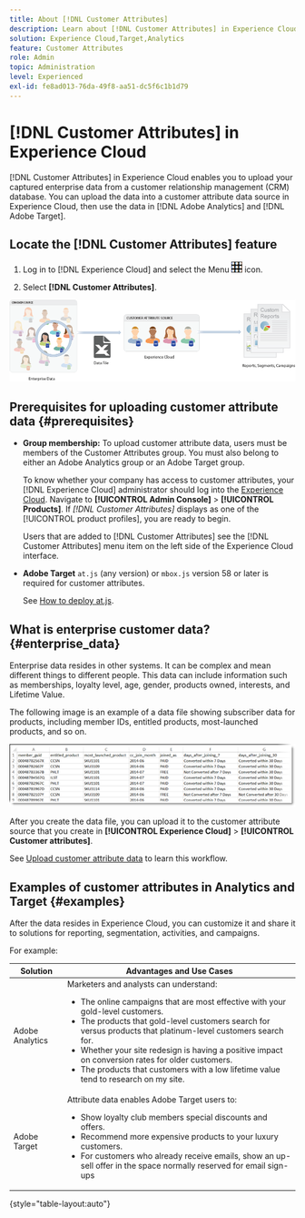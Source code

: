 ```yaml
---
title: About [!DNL Customer Attributes]
description: Learn about [!DNL Customer Attributes] in Experience Cloud. Discover how to upload customer attribute data for use in Adobe Analytics and Adobe Target.
solution: Experience Cloud,Target,Analytics
feature: Customer Attributes
role: Admin
topic: Administration
level: Experienced
exl-id: fe8ad013-76da-49f8-aa51-dc5f6c1b1d79
---
```

# [!DNL Customer Attributes] in Experience Cloud

[!DNL Customer Attributes] in Experience Cloud enables you to upload your captured enterprise data from a customer relationship management (CRM) database. You can upload the data into a customer attribute data source in Experience Cloud, then use the data in [!DNL Adobe Analytics] and [!DNL Adobe Target].  

## Locate the [!DNL Customer Attributes] feature

1. Log in to [!DNL Experience Cloud] and select the Menu ![menu](assets/menu-icon.png) icon.

1. Select **[!DNL Customer Attributes]**.

![Customer attributes overview](assets/custom_reports.png)

## Prerequisites for uploading customer attribute data {#prerequisites}

* **Group membership:** To upload customer attribute data, users must be members of the Customer Attributes group. You must also belong to either an Adobe Analytics group or an Adobe Target group.

  To know whether your company has access to customer attributes, your [!DNL Experience Cloud] administrator should log into the [Experience Cloud](https://experience.adobe.com). Navigate to **[!UICONTROL Admin Console]** > **[!UICONTROL Products]**. If *[!DNL Customer Attributes]* displays as one of the [!UICONTROL product profiles], you are ready to begin.

  Users that are added to [!DNL Customer Attributes] see the [!DNL Customer Attributes] menu item on the left side of the Experience Cloud interface.

* **Adobe Target** `at.js` (any version) or `mbox.js` version 58 or later is required for customer attributes.

  See [How to deploy at.js](https://experienceleague.adobe.com/docs/target-dev/developer/client-side/overview.html).

## What is enterprise customer data? {#enterprise_data}

Enterprise data resides in other systems. It can be complex and mean different things to different people. This data can include information such as memberships, loyalty level, age, gender, products owned, interests, and Lifetime Value.

The following image is an example of a data file showing subscriber data for products, including member IDs, entitled products, most-launched products, and so on.

![What is enterprise customer data?](assets/01_crs_usecase.png)

After you create the data file, you can upload it to the customer attribute source that you create in **[!UICONTROL Experience Cloud]** > **[!UICONTROL Customer attributes]**.

See [Upload customer attribute data](t-crs-usecase.md) to learn this workflow.

## Examples of customer attributes in Analytics and Target {#examples}

After the data resides in Experience Cloud, you can customize it and share it to solutions for reporting, segmentation, activities, and campaigns.

For example:

| Solution | Advantages and Use Cases |
|--- |--- |
|Adobe Analytics|Marketers and analysts can understand:<ul><li>The online campaigns that are most effective with your gold-level customers.</li><li>The products that gold-level customers search for versus products that platinum-level customers search for.</li><li>Whether your site redesign is having a positive impact on conversion rates for older customers.</li><li>The products that customers with a low lifetime value tend to research on my site.</li></ul>|
|Adobe Target|Attribute data enables Adobe Target users to:<ul><li>Show loyalty club members special discounts and offers.</li><li>Recommend more expensive products to your luxury customers.</li><li>For customers who already receive emails, show an up-sell offer in the space normally reserved for email sign-ups</li></ul>|

{style="table-layout:auto"}
